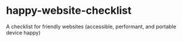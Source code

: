 happy-website-checklist
=======================

A checklist for friendly websites (accessible, performant,  and portable device happy)
